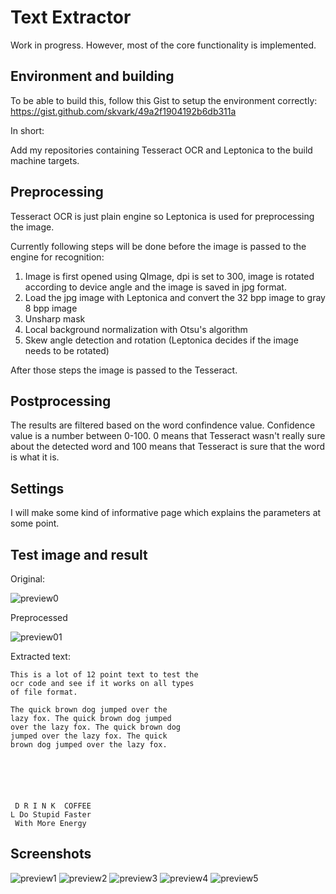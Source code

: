 Text Extractor
==============

Work in progress. However, most of the core functionality is implemented.

Environment and building
------------------------

To be able to build this, follow this Gist to setup the environment correctly: https://gist.github.com/skvark/49a2f1904192b6db311a

In short:

Add my repositories containing Tesseract OCR and Leptonica to the build machine targets.

Preprocessing
-------------

Tesseract OCR is just plain engine so Leptonica is used for preprocessing the image.

Currently following steps will be done before the image is passed to the engine for recognition:

1. Image is first opened using QImage, dpi is set to 300, image is rotated according to device angle and the image is saved in jpg format.
2. Load the jpg image with Leptonica and convert the 32 bpp image to gray 8 bpp image
3. Unsharp mask
4. Local background normalization with Otsu's algorithm
5. Skew angle detection and rotation (Leptonica decides if the image needs to be rotated)

After those steps the image is passed to the Tesseract.

Postprocessing
--------------

The results are filtered based on the word confindence value. Confidence value is a number between 0-100. 0 means that Tesseract wasn't really sure about the detected word and 100 means that Tesseract is sure that the word is what it is.

Settings
--------

I will make some kind of informative page which explains the parameters at some point.

Test image and result
---------------------

Original:

![preview0](http://relativity.fi/textextractor/original.jpg)

Preprocessed

![preview01](http://relativity.fi/textextractor/preprocessed.jpg)

Extracted text:

````
This is a lot of 12 point text to test the
ocr code and see if it works on all types
of file format.

The quick brown dog jumped over the
lazy fox. The quick brown dog jumped
over the lazy fox. The quick brown dog
jumped over the lazy fox. The quick
brown dog jumped over the lazy fox.






 D R I N K  COFFEE
L Do Stupid Faster
 With More Energy
````
Screenshots
-----------

![preview1](http://relativity.fi/textextractor/20150124230240.jpg)
![preview2](http://relativity.fi/textextractor/20150124230321.jpg)
![preview3](http://relativity.fi/textextractor/20150124230358.jpg)
![preview4](http://relativity.fi/textextractor/20150124230430.jpg)
![preview5](http://relativity.fi/textextractor/20150124230449.jpg)
